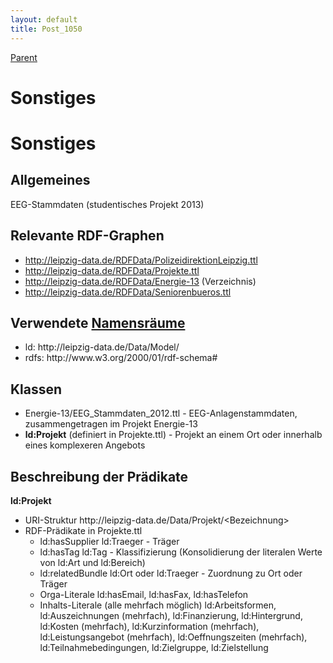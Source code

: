 ```yaml
---
layout: default
title: Post_1050
---
```



[Parent](Page_115)

# Sonstiges

<h1>Sonstiges</h1>
<h2>Allgemeines</h2>
EEG-Stammdaten (studentisches Projekt 2013)
<h2>Relevante RDF-Graphen</h2>
<ul>
 	<li><a href="http://leipzig-data.de/RDFData/PolizeidirektionLeipzig.ttl">http://leipzig-data.de/RDFData/PolizeidirektionLeipzig.ttl</a></li>
 	<li><a href="http://leipzig-data.de/RDFData/Projekte.ttl">http://leipzig-data.de/RDFData/Projekte.ttl</a></li>
 	<li><a href="http://leipzig-data.de/RDFData/Energie-13">http://leipzig-data.de/RDFData/Energie-13</a> (Verzeichnis)</li>
 	<li><a href="http://leipzig-data.de/RDFData/Seniorenbueros.ttl">http://leipzig-data.de/RDFData/Seniorenbueros.ttl</a></li>
</ul>
<h2>Verwendete <a href="http://lov.okfn.org">Namensräume</a></h2>
<ul>
 	<li>ld: http://leipzig-data.de/Data/Model/</li>
 	<li>rdfs: http://www.w3.org/2000/01/rdf-schema#</li>
</ul>
<h2>Klassen</h2>
<ul>
 	<li>Energie-13/EEG_Stammdaten_2012.ttl - EEG-Anlagenstammdaten, zusammengetragen im Projekt Energie-13</li>
 	<li><b>ld:Projekt</b> (definiert in Projekte.ttl) - Projekt an einem Ort oder innerhalb eines komplexeren Angebots</li>
</ul>
<h2>Beschreibung der Prädikate</h2>
<b>ld:Projekt</b>
<ul>
 	<li>URI-Struktur http://leipzig-data.de/Data/Projekt/&lt;Bezeichnung&gt;</li>
 	<li>RDF-Prädikate in Projekte.ttl
<ul>
 	<li>ld:hasSupplier ld:Traeger - Träger</li>
 	<li>ld:hasTag ld:Tag - Klassifizierung (Konsolidierung der literalen Werte von ld:Art und ld:Bereich)</li>
 	<li>ld:relatedBundle ld:Ort oder ld:Traeger - Zuordnung zu Ort oder Träger</li>
 	<li>Orga-Literale ld:hasEmail, ld:hasFax, ld:hasTelefon</li>
 	<li>Inhalts-Literale (alle mehrfach möglich) ld:Arbeitsformen, ld:Auszeichnungen (mehrfach), ld:Finanzierung, ld:Hintergrund, ld:Kosten (mehrfach), ld:Kurzinformation (mehrfach), ld:Leistungsangebot (mehrfach), ld:Oeffnungszeiten (mehrfach), ld:Teilnahmebedingungen, ld:Zielgruppe, ld:Zielstellung</li>
</ul>
</li>
</ul>

